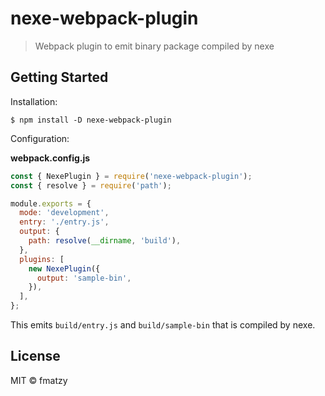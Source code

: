 # nexe-webpack-plugin

> Webpack plugin to emit binary package compiled by nexe

## Getting Started

Installation:

```console
$ npm install -D nexe-webpack-plugin
```

Configuration:

**webpack.config.js**

```js
const { NexePlugin } = require('nexe-webpack-plugin');
const { resolve } = require('path');

module.exports = {
  mode: 'development',
  entry: './entry.js',
  output: {
    path: resolve(__dirname, 'build'),
  },
  plugins: [
    new NexePlugin({
      output: 'sample-bin',
    }),
  ],
};
```

This emits `build/entry.js` and `build/sample-bin` that is compiled by nexe.

## License

MIT &copy; fmatzy
